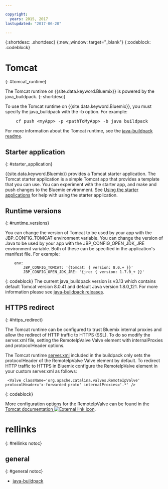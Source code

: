```yaml
---

copyright:
  years: 2015, 2017
lastupdated: "2017-06-20"

---
```


{:shortdesc: .shortdesc}
{:new_window: target="_blank"}
{:codeblock: .codeblock}


# Tomcat
{: #tomcat_runtime}

The Tomcat runtime on {{site.data.keyword.Bluemix}} is powered by the java_buildpack.
{: shortdesc}

To use the Tomcat runtime on {{site.data.keyword.Bluemix}}, you must specify the java_buildpack with the -b option. For example:
<pre>
    cf push &lt;myApp&gt; -p &lt;pathToMyApp&gt; -b java_buildpack
</pre>

For more information about the Tomcat runtime, see the
[java-buildpack readme](https://github.com/cloudfoundry/java-buildpack/blob/master/README.md).

## Starter application
{: #starter_application}

{{site.data.keyword.Bluemix}} provides a Tomcat starter application.  The Tomcat starter application is a simple Tomcat app that provides a template that you can use. You can experiment with the starter app, and make and push changes to the Bluemix environment. See [Using the starter applications](/docs/cfapps/starter_app_usage.html) for help with using the starter application.

## Runtime versions
{: #runtime_versions}

You can change the version of Tomcat to be used by your app with the JBP_CONFIG_TOMCAT environment variable.
You can change the version of Java to be used by your app with the JBP_CONFIG_OPEN_JDK_JRE environment variable.
Both of these can be specified in the application's manifest file.  For example:
```
    env:
        JBP_CONFIG_TOMCAT: '{tomcat: { version: 8.0.+ }}'
        JBP_CONFIG_OPEN_JDK_JRE: '{jre: { version: 1.7.0_+ }}'
```
{: codeblock}
The current java_buildpack version is v3.13 which contains default Tomcat version 8.0.41 and default Java version 1.8.0_121.
For more information please see [java-buildpack releases](https://github.com/cloudfoundry/java-buildpack/releases/tag/v3.13).

## HTTPS redirect
{: #https_redirect}

The Tomcat runtime can be configured to trust Bluemix internal proxies and allow the redirect of HTTP traffic to HTTPS (SSL).
To do so modify the server.xml file, setting the RemoteIpValve Valve element with internalProxies and protocolHeader options.

The Tomcat runtime [server.xml](https://github.com/cloudfoundry/java-buildpack/blob/master/resources/tomcat/conf/server.xml) included in the buildpack only sets the protocolHeader of the RemoteIpValve Valve element by default.  To redirect HTTP traffic to HTTPS in Bluemix configure the RemoteIpValve element in your custom server.xml as follows:

```
 <Valve className='org.apache.catalina.valves.RemoteIpValve' protocolHeader='x-forwarded-proto' internalProxies='.*' />
```
{: codeblock}

More configuration options for the RemoteIpValve can be found in the
[Tomcat documentation ![External link icon](../../icons/launch-glyph.svg "External link icon")](https://tomcat.apache.org/tomcat-8.0-doc/api/org/apache/catalina/valves/RemoteIpValve.html).

# rellinks
{: #rellinks notoc}
## general
{: #general notoc}
* [java-buildpack](https://github.com/cloudfoundry/java-buildpack)
